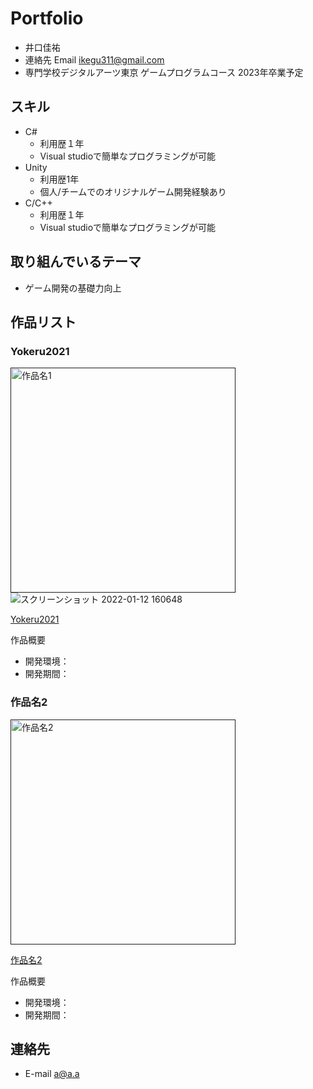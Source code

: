 # Portfolio

- 井口佳祐
- 連絡先 Email [ikegu311@gmail.com](ikegu311@gmail.com)
- 専門学校デジタルアーツ東京 ゲームプログラムコース 2023年卒業予定

## スキル
- C#
  - 利用歴１年
  - Visual studioで簡単なプログラミングが可能
- Unity
  - 利用歴1年
  - 個人/チームでのオリジナルゲーム開発経験あり
- C/C++
  - 利用歴１年
  - Visual studioで簡単なプログラミングが可能

## 取り組んでいるテーマ
- ゲーム開発の基礎力向上

## 作品リスト

### Yokeru2021
[<img src="images/game1.png" alt="作品名1" style="height: 360px">]()
![スクリーンショット 2022-01-12 160648](https://user-images.githubusercontent.com/82490581/149080201-d90b329f-093c-4bf8-be12-1b780413a56b.png)


[Yokeru2021](https://unityroom.com/games/yokeru2021)

作品概要

- 開発環境：
- 開発期間：

### 作品名2
[<img src="images/game2.png" alt="作品名2" style="height: 360px">]()

[作品名2]()

作品概要

- 開発環境：
- 開発期間：



## 連絡先
- E-mail [a@a.a](mailto:a@a.a)
